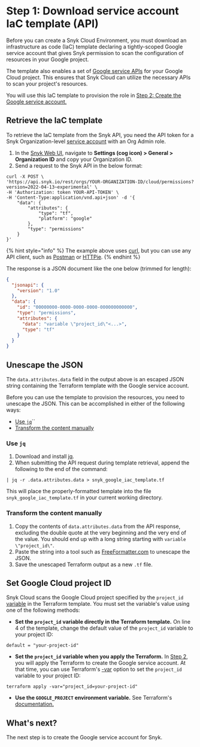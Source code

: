 # Step 1: Download service account IaC template (API)

Before you can create a Snyk Cloud Environment, you must download an infrastructure as code (IaC) template declaring a tightly-scoped Google service account that gives Snyk permission to scan the configuration of resources in your Google project.

The template also enables a set of [Google service APIs](https://cloud.google.com/service-usage/docs/enabled-service) for your Google Cloud project. This ensures that Snyk Cloud can utilize the necessary APIs to scan your project's resources.

You will use this IaC template to provision the role in [Step 2: Create the Google service account.](step-2-create-the-google-service-account-api.md)

## Retrieve the IaC template

To retrieve the IaC template from the Snyk API, you need the API token for a Snyk Organization-level [service account](https://docs.snyk.io/features/user-and-group-management/structure-account-for-high-application-performance/service-accounts#set-up-a-service-account) with an Org Admin role.

1. In the [Snyk Web UI](https://app.snyk.io/), navigate to **Settings (cog icon) > General > Organization ID** and copy your Organization ID.
2. Send a request to the Snyk API in the below format:

```
curl -X POST \
'https://api.snyk.io/rest/orgs/YOUR-ORGANIZATION-ID/cloud/permissions?version=2022-04-13~experimental' \
-H 'Authorization: token YOUR-API-TOKEN' \
-H 'Content-Type:application/vnd.api+json' -d '{
    "data": {
        "attributes": {
            "type": "tf",
            "platform": "google"
        },
        "type": "permissions"
    }
}'
```

{% hint style="info" %}
The example above uses [curl](https://curl.se/), but you can use any API client, such as [Postman](https://www.postman.com/) or [HTTPie](https://httpie.io/).
{% endhint %}

The response is a JSON document like the one below (trimmed for length):

```json
{
  "jsonapi": {
    "version": "1.0"
  },
  "data": {
    "id": "00000000-0000-0000-0000-000000000000",
    "type": "permissions",
    "attributes": {
      "data": "variable \"project_id\"<...>",
      "type": "tf"
    }
  }
}
```

## Unescape the JSON

The `data.attributes.data` field in the output above is an escaped JSON string containing the Terraform template with the Google service account.

Before you can use the template to provision the resources, you need to unescape the JSON. This can be accomplished in either of the following ways:

* [Use `jq`](step-1-download-service-account-iac-template-api.md#use-jq)``
* [Transform the content manually](step-1-download-service-account-iac-template-api.md#transform-the-content-manually)

### Use `jq`

1. Download and install [jq](https://stedolan.github.io/jq/download/).
2. When submitting the API request during template retrieval, append the following to the end of the command:

```
| jq -r .data.attributes.data > snyk_google_iac_template.tf
```

This will place the properly-formatted template into the file `snyk_google_iac_template.tf` in your current working directory.

### Transform the content manually

1. Copy the contents of `data.attributes.data` from the API response, excluding the double quote at the very beginning and the very end of the value. You should end up with a long string starting with `variable \"project_id\"`.
2. Paste the string into a tool such as [FreeFormatter.com](https://www.freeformatter.com/json-escape.html) to unescape the JSON.
3. Save the unescaped Terraform output as a new `.tf` file.

## Set Google Cloud project ID

Snyk Cloud scans the Google Cloud project specified by the `project_id` [variable](https://www.terraform.io/language/values/variables) in the Terraform template. You must set the variable's value using one of the following methods:

* **Set the `project_id` variable directly in the Terraform template.** On line 4 of the template, change the default value of the `project_id` variable to your project ID:

```
default = "your-project-id"
```

* **Set the `project_id` variable when you apply the Terraform.** In [Step 2](step-2-create-the-google-service-account-api.md), you will apply the Terraform to create the Google service account. At that time, you can use Terraform's [-var](https://www.terraform.io/language/values/variables#variables-on-the-command-line) option to set the `project_id` variable to your project ID:

```
terraform apply -var="project_id=your-project-id"
```

* **Use the `GOOGLE_PROJECT` environment variable.** See Terraform's [documentation.](https://registry.terraform.io/providers/hashicorp/google/latest/docs/guides/provider\_reference#full-reference)

## What's next?

The next step is to create the Google service account for Snyk.
